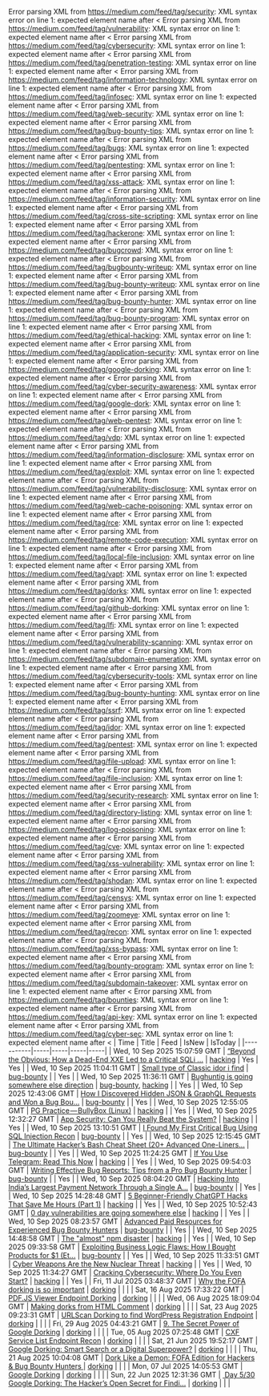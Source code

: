 Error parsing XML from https://medium.com/feed/tag/security: XML syntax error on line 1: expected element name after <
Error parsing XML from https://medium.com/feed/tag/vulnerability: XML syntax error on line 1: expected element name after <
Error parsing XML from https://medium.com/feed/tag/cybersecurity: XML syntax error on line 1: expected element name after <
Error parsing XML from https://medium.com/feed/tag/penetration-testing: XML syntax error on line 1: expected element name after <
Error parsing XML from https://medium.com/feed/tag/information-technology: XML syntax error on line 1: expected element name after <
Error parsing XML from https://medium.com/feed/tag/infosec: XML syntax error on line 1: expected element name after <
Error parsing XML from https://medium.com/feed/tag/web-security: XML syntax error on line 1: expected element name after <
Error parsing XML from https://medium.com/feed/tag/bug-bounty-tips: XML syntax error on line 1: expected element name after <
Error parsing XML from https://medium.com/feed/tag/bugs: XML syntax error on line 1: expected element name after <
Error parsing XML from https://medium.com/feed/tag/pentesting: XML syntax error on line 1: expected element name after <
Error parsing XML from https://medium.com/feed/tag/xss-attack: XML syntax error on line 1: expected element name after <
Error parsing XML from https://medium.com/feed/tag/information-security: XML syntax error on line 1: expected element name after <
Error parsing XML from https://medium.com/feed/tag/cross-site-scripting: XML syntax error on line 1: expected element name after <
Error parsing XML from https://medium.com/feed/tag/hackerone: XML syntax error on line 1: expected element name after <
Error parsing XML from https://medium.com/feed/tag/bugcrowd: XML syntax error on line 1: expected element name after <
Error parsing XML from https://medium.com/feed/tag/bugbounty-writeup: XML syntax error on line 1: expected element name after <
Error parsing XML from https://medium.com/feed/tag/bug-bounty-writeup: XML syntax error on line 1: expected element name after <
Error parsing XML from https://medium.com/feed/tag/bug-bounty-hunter: XML syntax error on line 1: expected element name after <
Error parsing XML from https://medium.com/feed/tag/bug-bounty-program: XML syntax error on line 1: expected element name after <
Error parsing XML from https://medium.com/feed/tag/ethical-hacking: XML syntax error on line 1: expected element name after <
Error parsing XML from https://medium.com/feed/tag/application-security: XML syntax error on line 1: expected element name after <
Error parsing XML from https://medium.com/feed/tag/google-dorking: XML syntax error on line 1: expected element name after <
Error parsing XML from https://medium.com/feed/tag/cyber-security-awareness: XML syntax error on line 1: expected element name after <
Error parsing XML from https://medium.com/feed/tag/google-dork: XML syntax error on line 1: expected element name after <
Error parsing XML from https://medium.com/feed/tag/web-pentest: XML syntax error on line 1: expected element name after <
Error parsing XML from https://medium.com/feed/tag/vdp: XML syntax error on line 1: expected element name after <
Error parsing XML from https://medium.com/feed/tag/information-disclosure: XML syntax error on line 1: expected element name after <
Error parsing XML from https://medium.com/feed/tag/exploit: XML syntax error on line 1: expected element name after <
Error parsing XML from https://medium.com/feed/tag/vulnerability-disclosure: XML syntax error on line 1: expected element name after <
Error parsing XML from https://medium.com/feed/tag/web-cache-poisoning: XML syntax error on line 1: expected element name after <
Error parsing XML from https://medium.com/feed/tag/rce: XML syntax error on line 1: expected element name after <
Error parsing XML from https://medium.com/feed/tag/remote-code-execution: XML syntax error on line 1: expected element name after <
Error parsing XML from https://medium.com/feed/tag/local-file-inclusion: XML syntax error on line 1: expected element name after <
Error parsing XML from https://medium.com/feed/tag/vapt: XML syntax error on line 1: expected element name after <
Error parsing XML from https://medium.com/feed/tag/dorks: XML syntax error on line 1: expected element name after <
Error parsing XML from https://medium.com/feed/tag/github-dorking: XML syntax error on line 1: expected element name after <
Error parsing XML from https://medium.com/feed/tag/lfi: XML syntax error on line 1: expected element name after <
Error parsing XML from https://medium.com/feed/tag/vulnerability-scanning: XML syntax error on line 1: expected element name after <
Error parsing XML from https://medium.com/feed/tag/subdomain-enumeration: XML syntax error on line 1: expected element name after <
Error parsing XML from https://medium.com/feed/tag/cybersecurity-tools: XML syntax error on line 1: expected element name after <
Error parsing XML from https://medium.com/feed/tag/bug-bounty-hunting: XML syntax error on line 1: expected element name after <
Error parsing XML from https://medium.com/feed/tag/ssrf: XML syntax error on line 1: expected element name after <
Error parsing XML from https://medium.com/feed/tag/idor: XML syntax error on line 1: expected element name after <
Error parsing XML from https://medium.com/feed/tag/pentest: XML syntax error on line 1: expected element name after <
Error parsing XML from https://medium.com/feed/tag/file-upload: XML syntax error on line 1: expected element name after <
Error parsing XML from https://medium.com/feed/tag/file-inclusion: XML syntax error on line 1: expected element name after <
Error parsing XML from https://medium.com/feed/tag/security-research: XML syntax error on line 1: expected element name after <
Error parsing XML from https://medium.com/feed/tag/directory-listing: XML syntax error on line 1: expected element name after <
Error parsing XML from https://medium.com/feed/tag/log-poisoning: XML syntax error on line 1: expected element name after <
Error parsing XML from https://medium.com/feed/tag/cve: XML syntax error on line 1: expected element name after <
Error parsing XML from https://medium.com/feed/tag/xss-vulnerability: XML syntax error on line 1: expected element name after <
Error parsing XML from https://medium.com/feed/tag/shodan: XML syntax error on line 1: expected element name after <
Error parsing XML from https://medium.com/feed/tag/censys: XML syntax error on line 1: expected element name after <
Error parsing XML from https://medium.com/feed/tag/zoomeye: XML syntax error on line 1: expected element name after <
Error parsing XML from https://medium.com/feed/tag/recon: XML syntax error on line 1: expected element name after <
Error parsing XML from https://medium.com/feed/tag/xss-bypass: XML syntax error on line 1: expected element name after <
Error parsing XML from https://medium.com/feed/tag/bounty-program: XML syntax error on line 1: expected element name after <
Error parsing XML from https://medium.com/feed/tag/subdomain-takeover: XML syntax error on line 1: expected element name after <
Error parsing XML from https://medium.com/feed/tag/bounties: XML syntax error on line 1: expected element name after <
Error parsing XML from https://medium.com/feed/tag/api-key: XML syntax error on line 1: expected element name after <
Error parsing XML from https://medium.com/feed/tag/cyber-sec: XML syntax error on line 1: expected element name after <
| Time | Title | Feed | IsNew | IsToday |
|-----------|-----|-----|-----|-----|
| Wed, 10 Sep 2025 15:07:59 GMT | [“Beyond the Obvious: How a Dead-End XXE Led to a Critical SQLi ...](https://freedium.cfd/https://medium.com/p/46e8d4055668) | [hacking](https://medium.com/feed/tag/hacking) | Yes | Yes |
| Wed, 10 Sep 2025 11:04:11 GMT | [Small type of Classic idor i find](https://freedium.cfd/https://medium.com/p/416a11b1fe59) | [bug-bounty](https://medium.com/feed/tag/bug-bounty) |  | Yes |
| Wed, 10 Sep 2025 11:36:11 GMT | [Bughuntig is going somewhere else direction](https://freedium.cfd/https://medium.com/p/9852b3b72e4d) | [bug-bounty](https://medium.com/feed/tag/bug-bounty), [hacking](https://medium.com/feed/tag/hacking) |  | Yes |
| Wed, 10 Sep 2025 12:43:06 GMT | [How I Discovered Hidden JSON & GraphQL Requests and Won a Bug Bou...](https://freedium.cfd/https://medium.com/p/dc0d72b4aba4) | [bug-bounty](https://medium.com/feed/tag/bug-bounty) |  | Yes |
| Wed, 10 Sep 2025 12:55:05 GMT | [PG Practice — BullyBox (Linux)](https://freedium.cfd/https://medium.com/p/ccf059e0b3ac) | [hacking](https://medium.com/feed/tag/hacking) |  | Yes |
| Wed, 10 Sep 2025 12:32:27 GMT | [App Security: Can You Really Beat the System?](https://freedium.cfd/https://medium.com/p/a708379cd704) | [hacking](https://medium.com/feed/tag/hacking) |  | Yes |
| Wed, 10 Sep 2025 13:10:51 GMT | [I Found My First Critical Bug Using SQL Injection Recon](https://freedium.cfd/https://medium.com/p/6a3e2f9d89f5) | [bug-bounty](https://medium.com/feed/tag/bug-bounty) |  | Yes |
| Wed, 10 Sep 2025 12:15:45 GMT | [The Ultimate Hacker’s Bash Cheat Sheet (20+ Advanced One-Liners...](https://freedium.cfd/https://medium.com/p/418385ed1e35) | [bug-bounty](https://medium.com/feed/tag/bug-bounty) |  | Yes |
| Wed, 10 Sep 2025 11:24:25 GMT | [If You Use Telegram: Read This Now](https://freedium.cfd/https://medium.com/p/63f9a02a5c9c) | [hacking](https://medium.com/feed/tag/hacking) |  | Yes |
| Wed, 10 Sep 2025 09:54:03 GMT | [Writing Effective Bug Reports: Tips from a Pro Bug Bounty Hunter](https://freedium.cfd/https://medium.com/p/b2d2842129ed) | [bug-bounty](https://medium.com/feed/tag/bug-bounty) |  | Yes |
| Wed, 10 Sep 2025 08:04:20 GMT | [Hacking Into India’s Largest Payment Network Through a Single A...](https://freedium.cfd/https://medium.com/p/d42d115afa25) | [bug-bounty](https://medium.com/feed/tag/bug-bounty) |  | Yes |
| Wed, 10 Sep 2025 14:28:48 GMT | [5 Beginner-Friendly ChatGPT Hacks That Save Me Hours (Part 1)](https://freedium.cfd/https://medium.com/p/8f0c37b88377) | [hacking](https://medium.com/feed/tag/hacking) |  | Yes |
| Wed, 10 Sep 2025 10:52:43 GMT | [0 day vulnerabilities are going somewhere else](https://freedium.cfd/https://medium.com/p/86436095b07b) | [hacking](https://medium.com/feed/tag/hacking) |  | Yes |
| Wed, 10 Sep 2025 08:23:57 GMT | [Advanced Paid Resources for Experienced Bug Bounty Hunters](https://freedium.cfd/https://medium.com/p/3c900060bf8e) | [bug-bounty](https://medium.com/feed/tag/bug-bounty) |  | Yes |
| Wed, 10 Sep 2025 14:48:58 GMT | [The "almost" npm disaster](https://freedium.cfd/https://medium.com/p/cc8213c5390c) | [hacking](https://medium.com/feed/tag/hacking) |  | Yes |
| Wed, 10 Sep 2025 09:33:58 GMT | [Exploiting Business Logic Flaws: How I Bought Products for $1 (Et...](https://freedium.cfd/https://medium.com/p/6f21f883cd7a) | [bug-bounty](https://medium.com/feed/tag/bug-bounty) |  | Yes |
| Wed, 10 Sep 2025 11:33:51 GMT | [Cyber Weapons Are the New Nuclear Threat](https://freedium.cfd/https://medium.com/p/1b6c9196bff3) | [hacking](https://medium.com/feed/tag/hacking) |  | Yes |
| Wed, 10 Sep 2025 11:34:27 GMT | [Cracking Cybersecurity: Where Do You Even Start?](https://freedium.cfd/https://medium.com/p/3d0c91c066c7) | [hacking](https://medium.com/feed/tag/hacking) |  | Yes |
| Fri, 11 Jul 2025 03:48:37 GMT | [Why the FOFA dorking is so important](https://freedium.cfd/https://medium.com/p/cdfc510ac976) | [dorking](https://medium.com/feed/tag/dorking) |  |  |
| Sat, 16 Aug 2025 17:33:22 GMT | [PDF.JS Viewer Endpoint Dorking](https://freedium.cfd/https://medium.com/p/03e3a68e0acf) | [dorking](https://medium.com/feed/tag/dorking) |  |  |
| Wed, 06 Aug 2025 18:09:04 GMT | [Making dorks from HTML Comment](https://freedium.cfd/https://medium.com/p/b4794b54d596) | [dorking](https://medium.com/feed/tag/dorking) |  |  |
| Sat, 23 Aug 2025 09:23:31 GMT | [URLScan Dorking to find WordPress Registration Endpoint](https://freedium.cfd/https://medium.com/p/f005884786d0) | [dorking](https://medium.com/feed/tag/dorking) |  |  |
| Fri, 29 Aug 2025 04:43:21 GMT | [9. The Secret Power of Google Dorking](https://freedium.cfd/https://medium.com/p/736325566220) | [dorking](https://medium.com/feed/tag/dorking) |  |  |
| Tue, 05 Aug 2025 07:25:48 GMT | [CXF Service List Endpoint Recon](https://freedium.cfd/https://medium.com/p/de898ff3b03a) | [dorking](https://medium.com/feed/tag/dorking) |  |  |
| Sat, 21 Jun 2025 19:52:17 GMT | [ Google Dorking: Smart Search or a Digital Superpower?](https://freedium.cfd/https://medium.com/p/8ecefd692d0b) | [dorking](https://medium.com/feed/tag/dorking) |  |  |
| Thu, 21 Aug 2025 10:04:08 GMT | [Dork Like a Demon: FOFA Edition for Hackers & Bug Bounty Hunters ](https://freedium.cfd/https://medium.com/p/a81f154d51d5) | [dorking](https://medium.com/feed/tag/dorking) |  |  |
| Mon, 07 Jul 2025 14:05:53 GMT | [Google Dorking](https://freedium.cfd/https://medium.com/p/435f81cbf592) | [dorking](https://medium.com/feed/tag/dorking) |  |  |
| Sun, 22 Jun 2025 12:31:36 GMT | [️ Day 5/30 Google Dorking: The Hacker’s Open Secret for Findi...](https://freedium.cfd/https://medium.com/p/f6d11d586884) | [dorking](https://medium.com/feed/tag/dorking) |  |  |
